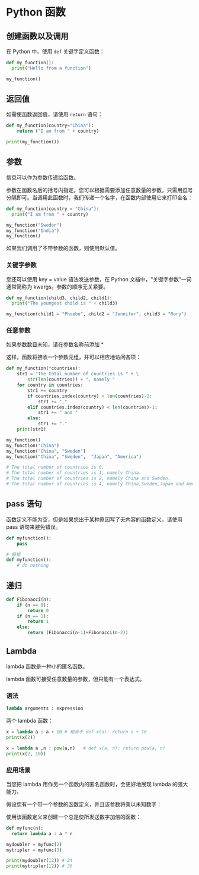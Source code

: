 # Python 函数

## 创建函数以及调用

在 Python 中，使用 `def` 关键字定义函数：

```python
def my_function():
  print("Hello from a function")

my_function()
```
## 返回值

如需使函数返回值，请使用 `return` 语句：

```python
def my_function(country="China"):
    return ("I am from " + country)

print(my_function())
```
## 参数

信息可以作为参数传递给函数。

参数在函数名后的括号内指定。您可以根据需要添加任意数量的参数，只需用逗号分隔即可。当调用此函数时，我们传递一个名字，在函数内部使用它来打印全名：

```python
def my_function(country = "China"):
  print("I am from " + country)

my_function("Sweden")
my_function("India")
my_function()
```

如果我们调用了不带参数的函数，则使用默认值。


### 关键字参数

您还可以使用 key = value 语法发送参数，在 Python 文档中，“关键字参数”一词通常简称为 kwargs。参数的顺序无关紧要。

```python
def my_function(child3, child2, child1):
  print("The youngest child is " + child3)

my_function(child1 = "Phoebe", child2 = "Jennifer", child3 = "Rory")
```

### 任意参数

如果参数数目未知，请在参数名称前添加 *

这样，函数将接收一个参数元组，并可以相应地访问各项：

```python
def my_function(*countries):
    str1 = "The total number of countries is " + \
        str(len(countries)) + ", namely "
    for country in countries:
        str1 += country
        if countries.index(country) < len(countries)-2:
            str1 += ","
        elif countries.index(country) < len(countries)-1:
            str1 += " and "
        else:
            str1 += "."
    print(str1)

my_function()
my_function("China")
my_function("China", "Sweden")
my_function("China", "Sweden",  "Japan", "America")

# The total number of countries is 0.
# The total number of countries is 1, namely China.
# The total number of countries is 2, namely China and Sweden.
# The total number of countries is 4, namely China,Sweden,Japan and America.
```

## pass 语句

函数定义不能为空，但是如果您出于某种原因写了无内容的函数定义，请使用 pass 语句来避免错误。

```python
def myfunction():
    pass

# 报错
def myfunction():
    # do nothing
```

## 递归

```python
def Fibonacci(n):
    if (n == 0):
        return 0
    if (n == 1):
        return 1
    else:
        return (Fibonacci(n-1)+Fibonacci(n-2))
```

## Lambda

lambda 函数是一种小的匿名函数。

lambda 函数可接受任意数量的参数，但只能有一个表达式。

### 语法

```python
lambda arguments : expression
```

两个 lambda 函数：

```python
x = lambda a : a + 10 # 相当于 def x(a): return a + 10
print(x(2))

x = lambda a ,n : pow(a,n)   # def x(a, n): return pow(a, n)
print(x(2, 10))
```

### 应用场景

当您把 lambda 用作另一个函数内的匿名函数时，会更好地展现 lambda 的强大能力。

假设您有一个带一个参数的函数定义，并且该参数将乘以未知数字：

使用该函数定义来创建一个总是使所发送数字加倍的函数：

```python
def myfunc(n):
  return lambda a : a * n

mydoubler = myfunc(2)
mytripler = myfunc(3)

print(mydoubler(12)) # 24
print(mytripler(12)) # 36
```

